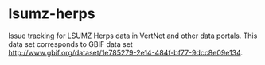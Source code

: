 # lsumz-herps
Issue tracking for LSUMZ Herps data in VertNet and other data portals. This data set corresponds to GBIF data set http://www.gbif.org/dataset/1e785279-2e14-484f-bf77-9dcc8e09e134.
